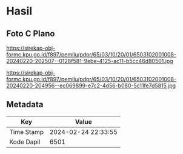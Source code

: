 # Hasil

## Foto C Plano

https://sirekap-obj-formc.kpu.go.id/f897/pemilu/pdpr/65/03/10/20/01/6503102001008-20240220-202507--0128f581-9ebe-4125-ac11-b5cc46d80501.jpg

https://sirekap-obj-formc.kpu.go.id/f897/pemilu/pdpr/65/03/10/20/01/6503102001008-20240220-204956--ec069899-e7c2-4d56-b080-5c11fe7d5815.jpg


## Metadata

| Key        | Value               |
| ---------- | ------------------- |
| Time Stamp | 2024-02-24 22:33:55 |
| Kode Dapil | 6501                |



